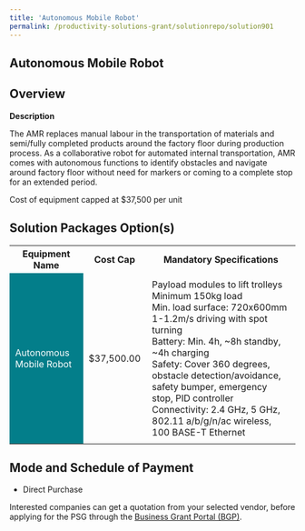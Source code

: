 ```yaml
---
title: 'Autonomous Mobile Robot'
permalink: /productivity-solutions-grant/solutionrepo/solution901
---
```


## Autonomous Mobile Robot

## Overview

**Description**

The AMR replaces manual labour in the transportation of materials and semi/fully completed products around the factory floor during production process. As a collaborative robot for automated internal transportation, AMR comes with autonomous functions to identify obstacles and navigate around factory floor without need for markers or coming to a complete stop for an extended period. 

Cost of equipment capped at $37,500 per unit 

## Solution Packages Option(s)

<table>
<tr>
<th><b>Equipment Name</b></th>
<th><b>Cost Cap</b></th>
<th><b>Mandatory Specifications</b></th>
</tr>
<tr>
<td style='padding: 10px; background-color: #037E8A; color: #FFFFFF;'>Autonomous Mobile Robot</td>
<td style='padding: 10px;'>$37,500.00</td>
<td style='padding: 10px;'>Payload modules to lift trolleys Minimum  150kg load<br>Min. load surface: 720x600mm<br>1-1.2m/s driving with spot turning<br>Battery: Min. 4h, ~8h standby, ~4h charging<br>Safety: Cover 360 degrees, obstacle detection/avoidance, safety bumper, emergency stop, PID controller<br>Connectivity: 2.4 GHz, 5 GHz, 802.11 a/b/g/n/ac wireless, 100 BASE-T Ethernet<br></td>
</tr>
</table>

## Mode and Schedule of Payment

 - Direct Purchase

Interested companies can get a quotation from your selected vendor, before applying for the PSG through the <a href='https://www.businessgrants.gov.sg/' target='_blank' rel='noopener'>Business Grant Portal (BGP)</a>.

<script src="/jquery/resize-tables.js"></script>

